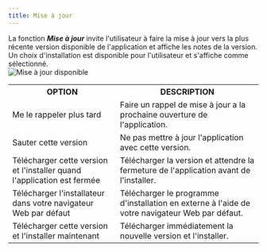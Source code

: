 ```yaml
---
title: Mise à jour
---
```

La fonction ***Mise à jour*** invite l'utilisateur à faire la mise à jour vers la plus récente version disponible de l'application et affiche les notes de la version. Un choix d'installation est disponible pour l'utilisateur et s'affiche comme sélectionné.  
![Mise à jour disponible](https://webdevolutions.azureedge.net/docs/fr/rdm/windows/clip3587.png) 

<table>
	<tr>
		<th>
OPTION 
		</th>
		<th>
DESCRIPTION 
		</th>
	</tr>
	<tr>
		<td>
Me le rappeler plus tard 
		</td>
		<td>
Faire un rappel de mise à jour a la prochaine ouverture de l'application. 
		</td>
	</tr>
	<tr>
		<td>
Sauter cette version 
		</td>
		<td>
Ne pas mettre à jour l'application avec cette version. 
		</td>
	</tr>
	<tr>
		<td>
Télécharger cette version et l'installer quand l'application est fermée 
		</td>
		<td>
Télécharger la version et attendre la fermeture de l'application avant de  l'installer. 
		</td>
	</tr>
	<tr>
		<td>
Télécharger l'installateur dans votre navigateur Web par défaut 
		</td>
		<td>
Télécharger le programme d'installation en externe à l'aide de votre navigateur Web par défaut. 
		</td>
	</tr>
	<tr>
		<td>
Télécharger cette version et l'installer maintenant 
		</td>
		<td>
Télécharger immédiatement la nouvelle version et l'installer. 
		</td>
	</tr>
</table>


